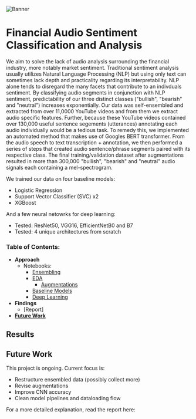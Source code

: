 ![Banner](https://i.gyazo.com/2e52e69c80f4884d0d3c5e37742115f3.jpg)
# Financial Audio Sentiment Classification and Analysis

We aim to solve the lack of audio analysis surrounding the financial industry, more notably market sentiment. Traditional sentiment analysis usually utilizes Natural Language Processing (NLP) but using only text can sometimes lack depth and practicality regarding its interpretability. NLP alone tends to disregard the many facets that contribute to an indivduals sentiment. By classifying audio segments in conjunction with NLP sentiment, predictability of our three distinct classes ("bullish", "bearish" and "neutral") increases exponentially. Our data was self-ensembled and extracted from over 11,0000 YouTube videos and from them we extract audio specific features. Further, because these YouTube videos contained over 130,000 useful sentence segements (utterances) annotating each audio individually would be a tedious task. To remedy this, we implemented an automated method that makes use of Googles BERT transformer. From the audio speech to text transcription + annotation, we then performed a series of steps that created audio sentence/phrase segments paired with its respective class. The final training/validation dataset after augmentations resulted in more than 300,000 "bullish", "bearish" and "neutral" audio signals each containing a mel-spectrogram. 

We trained our data on four baseline models:
- Logistic Regression
- Support Vector Classifier (SVC) x2
- XGBoost

And a few neural netowrks for deep learning:
- Tested: ResNet50, VGG16, EfficientNetB0 and B7
- Tested: 4 unique architectures from scratch

### Table of Contents:
- **Approach**
    - Notebooks:
        - [Ensembling](https://github.com/jra333/Financial-Audio-Classification/blob/main/Dataset%20Ensembling/dataset_ensembling.ipynb)
        - [EDA](https://github.com/jra333/Financial-Audio-Classification/blob/main/EDA%20_Augmentations/exploratory_data_analysis.ipynb)
          - [Augmentations](https://github.com/jra333/Financial-Audio-Classification/blob/main/EDA%20_Augmentations/datasetsplit_augmentations.ipynb)
        - [Baseline Models](https://github.com/jra333/Financial-Audio-Classification/blob/main/Baseline%20Modeling/features_baseline_modeling.ipynb)
        - [Deep Learning](https://github.com/jra333/Financial-Audio-Classification/blob/main/Ext.%20Modeling%20(Deep%20Learning)/extended_modeling(deep%20learning).ipynb)
- **Findings**
    - [Report]
- [**Future Work**](https://github.com/jra333/Financial-Audio-Classification#future-work)


## Results


## Future Work

This project is ongoing. Current focus is:

- Restructure ensembled data (possibly collect more)
- Revise augmentations
- Improve CNN accuracy 
- Clean model pipelines and dataloading flow


For a more detailed explanation, read the report here: 


